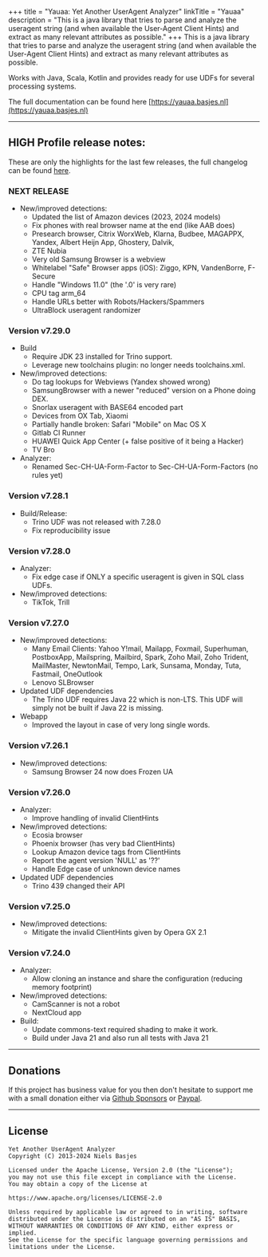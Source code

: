 +++
title = "Yauaa: Yet Another UserAgent Analyzer"
linkTitle = "Yauaa"
description = "This is a java library that tries to parse and analyze the useragent string (and when available the User-Agent Client Hints) and extract as many relevant attributes as possible."
+++
This is a java library that tries to parse and analyze the useragent string (and when available the User-Agent Client Hints) and extract as many relevant attributes as possible.

Works with Java, Scala, Kotlin and provides ready for use UDFs for several processing systems.

The full documentation can be found here [https://yauaa.basjes.nl](https://yauaa.basjes.nl)

---

## HIGH Profile release notes:

These are only the highlights for the last few releases, the full changelog can be found [here](https://github.com/nielsbasjes/yauaa/blob/main/CHANGELOG.md).

### NEXT RELEASE
- New/improved detections:
  - Updated the list of Amazon devices (2023, 2024 models)
  - Fix phones with real browser name at the end (like AAB does)
  - Presearch browser, Citrix WorxWeb, Klarna, Budbee, MAGAPPX, Yandex, Albert Heijn App, Ghostery, Dalvik,
  - ZTE Nubia
  - Very old Samsung Browser is a webview
  - Whitelabel "Safe" Browser apps (iOS): Ziggo, KPN, VandenBorre, F-Secure
  - Handle "Windows 11.0" (the '.0' is very rare)
  - CPU tag arm_64
  - Handle URLs better with Robots/Hackers/Spammers
  - UltraBlock useragent randomizer

### Version v7.29.0
- Build
  - Require JDK 23 installed for Trino support.
  - Leverage new toolchains plugin: no longer needs toolchains.xml.
- New/improved detections:
  - Do tag lookups for Webviews (Yandex showed wrong)
  - SamsungBrowser with a newer "reduced" version on a Phone doing DEX.
  - Snorlax useragent with BASE64 encoded part
  - Devices from OX Tab, Xiaomi
  - Partially handle broken: Safari "Mobile" on Mac OS X
  - Gitlab CI Runner
  - HUAWEI Quick App Center (+ false positive of it being a Hacker)
  - TV Bro
- Analyzer:
  - Renamed Sec-CH-UA-Form-Factor to Sec-CH-UA-Form-Factors (no rules yet)

### Version v7.28.1
- Build/Release:
  - Trino UDF was not released with 7.28.0
  - Fix reproducibility issue

### Version v7.28.0
- Analyzer:
  - Fix edge case if ONLY a specific useragent is given in SQL class UDFs.
- New/improved detections:
  - TikTok, Trill

### Version v7.27.0
- New/improved detections:
    - Many Email Clients: Yahoo Y!mail, Mailapp, Foxmail, Superhuman, PostboxApp,
      Mailspring, Mailbird, Spark, Zoho Mail, Zoho Trident, MailMaster,
      NewtonMail, Tempo, Lark, Sunsama, Monday, Tuta, Fastmail, OneOutlook
  - Lenovo SLBrowser
- Updated UDF dependencies
    - The Trino UDF requires Java 22 which is non-LTS. This UDF will simply not be built if Java 22 is missing.
- Webapp
  - Improved the layout in case of very long single words.

### Version v7.26.1
- New/improved detections:
  - Samsung Browser 24 now does Frozen UA

### Version v7.26.0
- Analyzer:
  - Improve handling of invalid ClientHints
- New/improved detections:
  - Ecosia browser
  - Phoenix browser (has very bad ClientHints)
  - Lookup Amazon device tags from ClientHints
  - Report the agent version 'NULL' as '??'
  - Handle Edge case of unknown device names
- Updated UDF dependencies
    - Trino 439 changed their API

### Version v7.25.0
- New/improved detections:
  - Mitigate the invalid ClientHints given by Opera GX 2.1

### Version v7.24.0
- Analyzer:
    - Allow cloning an instance and share the configuration (reducing memory footprint)
- New/improved detections:
    - CamScanner is not a robot
    - NextCloud app
- Build:
    - Update commons-text required shading to make it work.
    - Build under Java 21 and also run all tests with Java 21

---
## Donations
If this project has business value for you then don't hesitate to support me with a small donation either via [Github Sponsors](https://github.com/sponsors/nielsbasjes) or [Paypal](https://www.paypal.me/nielsbasjes).

---
## License

    Yet Another UserAgent Analyzer
    Copyright (C) 2013-2024 Niels Basjes

    Licensed under the Apache License, Version 2.0 (the "License");
    you may not use this file except in compliance with the License.
    You may obtain a copy of the License at

    https://www.apache.org/licenses/LICENSE-2.0

    Unless required by applicable law or agreed to in writing, software
    distributed under the License is distributed on an "AS IS" BASIS,
    WITHOUT WARRANTIES OR CONDITIONS OF ANY KIND, either express or implied.
    See the License for the specific language governing permissions and
    limitations under the License.
